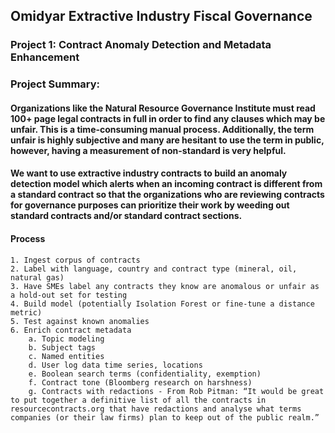 ## Omidyar Extractive Industry Fiscal Governance
### Project 1: Contract Anomaly Detection and Metadata Enhancement
### Project Summary:
 
#### Organizations like the Natural Resource Governance Institute must read 100+ page legal contracts in full in order to find any clauses which may be unfair. This is a time-consuming manual process. Additionally, the term unfair is highly subjective and many are hesitant to use the term in public, however, having a measurement of non-standard is very helpful.  
 
#### We want to use extractive industry contracts to build an anomaly detection model which alerts when an incoming contract is different from a standard contract so that the organizations who are reviewing contracts for governance purposes can prioritize their work by weeding out standard contracts and/or standard contract sections.

#### Process

    1. Ingest corpus of contracts
    2. Label with language, country and contract type (mineral, oil, natural gas)
    3. Have SMEs label any contracts they know are anomalous or unfair as a hold-out set for testing
    4. Build model (potentially Isolation Forest or fine-tune a distance metric)
    5. Test against known anomalies
    6. Enrich contract metadata
        a. Topic modeling
        b. Subject tags
        c. Named entities
        d. User log data time series, locations
        e. Boolean search terms (confidentiality, exemption)
        f. Contract tone (Bloomberg research on harshness)
        g. Contracts with redactions - From Rob Pitman: “It would be great to put together a definitive list of all the contracts in resourcecontracts.org that have redactions and analyse what terms companies (or their law firms) plan to keep out of the public realm.”
